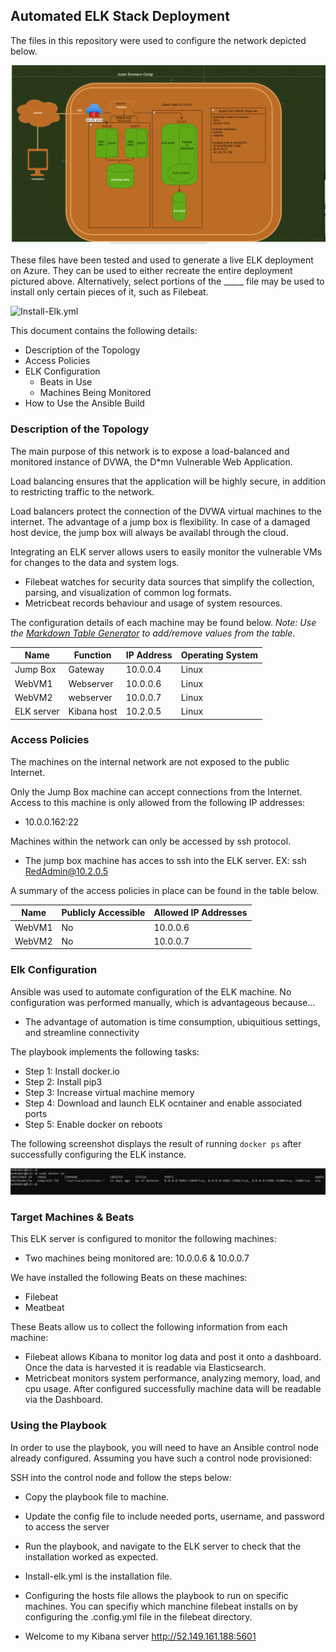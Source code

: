## Automated ELK Stack Deployment

The files in this repository were used to configure the network depicted below.

![Project-1.png](https://github.com/sweeder/unit-13/blob/main/Diagram/Project-1.PNG)

These files have been tested and used to generate a live ELK deployment on Azure. They can be used to either recreate the entire deployment pictured above. Alternatively, select portions of the _____ file may be used to install only certain pieces of it, such as Filebeat.

![Install-Elk.yml](https://github.com/sweeder/unit-13/blob/main/Ansible/install-elk.yml)

This document contains the following details:
- Description of the Topology
- Access Policies
- ELK Configuration
  - Beats in Use
  - Machines Being Monitored
- How to Use the Ansible Build


### Description of the Topology

The main purpose of this network is to expose a load-balanced and monitored instance of DVWA, the D*mn Vulnerable Web Application.

Load balancing ensures that the application will be highly secure, in addition to restricting traffic to the network.

Load balancers protect the connection of the DVWA virtual machines to the internet. The advantage of a jump box is flexibility. In case of a damaged host device, the jump box will always be availabl through the cloud.

Integrating an ELK server allows users to easily monitor the vulnerable VMs for changes to the data and system logs.

- Filebeat watches for security data sources that simplify the collection, parsing, and visualization of common log formats.
- Metricbeat records behaviour and usage of system resources.

The configuration details of each machine may be found below.
_Note: Use the [Markdown Table Generator](http://www.tablesgenerator.com/markdown_tables) to add/remove values from the table_.

| Name           | Function            | IP Address        | Operating System      |
|----------------|---------------------|-------------------|-----------------------|
| Jump Box       | Gateway             | 10.0.0.4          | Linux                 |
| WebVM1         | Webserver           | 10.0.0.6          | Linux                 |
| WebVM2         | webserver           | 10.0.0.7          | Linux                 |
| ELK server     | Kibana host         | 10.2.0.5          | Linux                 |

### Access Policies

The machines on the internal network are not exposed to the public Internet. 

Only the Jump Box machine can accept connections from the Internet. Access to this machine is only allowed from the following IP addresses:
- 10.0.0.162:22

Machines within the network can only be accessed by ssh protocol.
- The jump box machine has acces to ssh into the ELK server. 
    EX: ssh RedAdmin@10.2.0.5

A summary of the access policies in place can be found in the table below.

| Name     | Publicly Accessible | Allowed IP Addresses |
|----------|---------------------|----------------------|
| WebVM1   |  No                 | 10.0.0.6             |
| WebVM2   |  No                 | 10.0.0.7             |

### Elk Configuration

Ansible was used to automate configuration of the ELK machine. No configuration was performed manually, which is advantageous because...
- The advantage of automation is time consumption, ubiquitious settings, and streamline connectivity

The playbook implements the following tasks:
- Step 1: Install docker.io
- Step 2: Install pip3
- Step 3: Increase virtual machine memory
- Step 4: Download and launch ELK ocntainer and enable associated ports
- Step 5: Enable docker on reboots

The following screenshot displays the result of running `docker ps` after successfully configuring the ELK instance.

![ELK container](https://github.com/sweeder/unit-13/blob/main/Diagram/docker_ps_output.PNG)

### Target Machines & Beats
This ELK server is configured to monitor the following machines:
- Two machines being monitored are: 10.0.0.6 & 10.0.0.7 

We have installed the following Beats on these machines:
- Filebeat
- Meatbeat

These Beats allow us to collect the following information from each machine:
- Filebeat allows Kibana to monitor log data and post it onto a dashboard. Once the data is harvested it is readable via Elasticsearch.
- Metricbeat monitors system performance, analyzing memory, load, and cpu usage. After configured successfully machine data will be readable via the Dashboard. 

### Using the Playbook
In order to use the playbook, you will need to have an Ansible control node already configured. Assuming you have such a control node provisioned: 

SSH into the control node and follow the steps below:
- Copy the playbook file to machine.
- Update the config file to include needed ports, username, and password to access the server
- Run the playbook, and navigate to the ELK server to check that the installation worked as expected.

- Install-elk.yml is the installation file. 
- Configuring the hosts file allows the playbook to run on specific machines. You can specifiy which manchine filebeat installs on by configuring the .config.yml file in the filebeat directory.
- Welcome to my Kibana server http://52.149.161.188:5601
